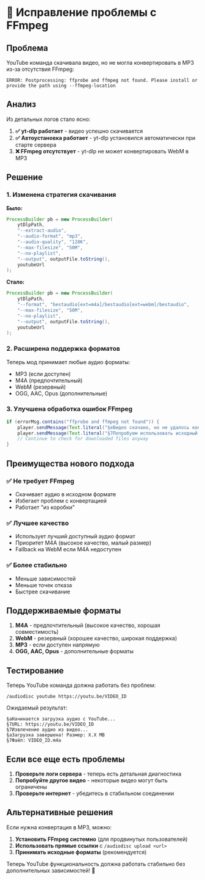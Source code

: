 # 🔧 Исправление проблемы с FFmpeg

## Проблема

YouTube команда скачивала видео, но не могла конвертировать в MP3 из-за отсутствия FFmpeg:

```
ERROR: Postprocessing: ffprobe and ffmpeg not found. Please install or provide the path using --ffmpeg-location
```

## Анализ

Из детальных логов стало ясно:

1. **✅ yt-dlp работает** - видео успешно скачивается
2. **✅ Автоустановка работает** - yt-dlp установился автоматически при старте сервера
3. **❌ FFmpeg отсутствует** - yt-dlp не может конвертировать WebM в MP3

## Решение

### 1. Изменена стратегия скачивания

**Было:**
```java
ProcessBuilder pb = new ProcessBuilder(
    ytDlpPath,
    "--extract-audio",
    "--audio-format", "mp3",
    "--audio-quality", "128K",
    "--max-filesize", "50M",
    "--no-playlist",
    "--output", outputFile.toString(),
    youtubeUrl
);
```

**Стало:**
```java
ProcessBuilder pb = new ProcessBuilder(
    ytDlpPath,
    "--format", "bestaudio[ext=m4a]/bestaudio[ext=webm]/bestaudio",
    "--max-filesize", "50M",
    "--no-playlist",
    "--output", outputFile.toString(),
    youtubeUrl
);
```

### 2. Расширена поддержка форматов

Теперь мод принимает любые аудио форматы:
- MP3 (если доступен)
- M4A (предпочтительный)
- WebM (резервный)
- OGG, AAC, Opus (дополнительные)

### 3. Улучшена обработка ошибок FFmpeg

```java
if (errorMsg.contains("ffprobe and ffmpeg not found")) {
    player.sendMessage(Text.literal("§eВидео скачано, но не удалось конвертировать в MP3"), false);
    player.sendMessage(Text.literal("§7Попробуем использовать исходный формат..."), false);
    // Continue to check for downloaded files anyway
}
```

## Преимущества нового подхода

### ✅ Не требует FFmpeg
- Скачивает аудио в исходном формате
- Избегает проблем с конвертацией
- Работает "из коробки"

### ✅ Лучшее качество
- Использует лучший доступный аудио формат
- Приоритет M4A (высокое качество, малый размер)
- Fallback на WebM если M4A недоступен

### ✅ Более стабильно
- Меньше зависимостей
- Меньше точек отказа
- Быстрее скачивание

## Поддерживаемые форматы

1. **M4A** - предпочтительный (высокое качество, хорошая совместимость)
2. **WebM** - резервный (хорошее качество, широкая поддержка)
3. **MP3** - если доступен напрямую
4. **OGG, AAC, Opus** - дополнительные форматы

## Тестирование

Теперь YouTube команда должна работать без проблем:

```
/audiodisc youtube https://youtu.be/VIDEO_ID
```

Ожидаемый результат:
```
§aНачинается загрузка аудио с YouTube...
§7URL: https://youtu.be/VIDEO_ID
§7Извлечение аудио из видео...
§aЗагрузка завершена! Размер: X.X MB
§7Файл: VIDEO_ID.m4a
```

## Если все еще есть проблемы

1. **Проверьте логи сервера** - теперь есть детальная диагностика
2. **Попробуйте другое видео** - некоторые видео могут быть ограничены
3. **Проверьте интернет** - убедитесь в стабильном соединении

## Альтернативные решения

Если нужна конвертация в MP3, можно:

1. **Установить FFmpeg системно** (для продвинутых пользователей)
2. **Использовать прямые ссылки** с `/audiodisc upload <url>`
3. **Принимать исходные форматы** (рекомендуется)

Теперь YouTube функциональность должна работать стабильно без дополнительных зависимостей! 🎵